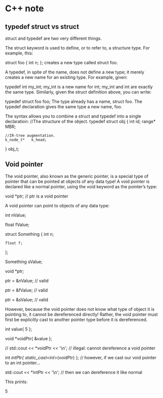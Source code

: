# C++ note
## typedef struct vs struct

struct and typedef are two very different things.

The struct keyword is used to define, or to refer to, a structure type. For example, this:

struct foo {
    int n;
};
creates a new type called struct foo.

A typedef, in spite of the name, does not define a new type; it merely creates a new name for an existing type. For example, given:

typedef int my_int;
my_int is a new name for int; my_int and int are exactly the same type. Similarly, given the struct definition above, you can write:

typedef struct foo foo;
The type already has a name, struct foo. The typedef declaration gives the same type a new name, foo.

The syntax allows you to combine a struct and typedef into a single declaration:
//The structure of the object.
typedef struct obj
{
	int			id;
	range*		MBR;

	//IR-tree augmentation.
	k_node_t*	k_head;

}	obj_t;

## Void pointer


The void pointer, also known as the generic pointer, is a special type of pointer that can be pointed at objects of any data type! A void pointer is declared like a normal pointer, using the void keyword as the pointer’s type:


void *ptr; // ptr is a void pointer

A void pointer can point to objects of any data type:


int nValue;

float fValue;


struct Something
{
    int n;
    
    float f;
};


Something sValue;
 
void *ptr;

ptr = &nValue; // valid

ptr = &fValue; // valid

ptr = &sValue; // valid


However, because the void pointer does not know what type of object it is pointing to, it cannot be dereferenced directly! Rather, the void pointer must first be explicitly cast to another pointer type before it is dereferenced.

int value{ 5 };

void *voidPtr{ &value };
 
 
// std::cout << *voidPtr << '\n'; // illegal: cannot dereference a void pointer


int *intPtr{ static_cast<int*>(voidPtr) }; // however, if we cast our void pointer to an int pointer...


std::cout << *intPtr << '\n'; // then we can dereference it like normal

This prints:


5
